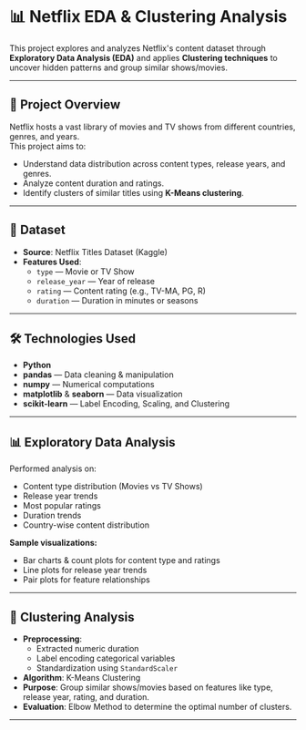 # 📊 Netflix EDA & Clustering Analysis

This project explores and analyzes Netflix's content dataset through **Exploratory Data Analysis (EDA)** and applies **Clustering techniques** to uncover hidden patterns and group similar shows/movies.

---

## 📌 Project Overview
Netflix hosts a vast library of movies and TV shows from different countries, genres, and years.  
This project aims to:
- Understand data distribution across content types, release years, and genres.
- Analyze content duration and ratings.
- Identify clusters of similar titles using **K-Means clustering**.

---

## 📂 Dataset
- **Source**: Netflix Titles Dataset (Kaggle)
- **Features Used**:
  - `type` — Movie or TV Show
  - `release_year` — Year of release
  - `rating` — Content rating (e.g., TV-MA, PG, R)
  - `duration` — Duration in minutes or seasons

---

## 🛠 Technologies Used
- **Python**
- **pandas** — Data cleaning & manipulation
- **numpy** — Numerical computations
- **matplotlib** & **seaborn** — Data visualization
- **scikit-learn** — Label Encoding, Scaling, and Clustering

---

## 📊 Exploratory Data Analysis
Performed analysis on:
- Content type distribution (Movies vs TV Shows)
- Release year trends
- Most popular ratings
- Duration trends
- Country-wise content distribution

**Sample visualizations:**
- Bar charts & count plots for content type and ratings
- Line plots for release year trends
- Pair plots for feature relationships

---

## 🤖 Clustering Analysis
- **Preprocessing**:
  - Extracted numeric duration
  - Label encoding categorical variables
  - Standardization using `StandardScaler`
- **Algorithm**: K-Means Clustering
- **Purpose**: Group similar shows/movies based on features like type, release year, rating, and duration.
- **Evaluation**: Elbow Method to determine the optimal number of clusters.

---
